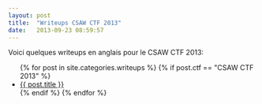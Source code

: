 ```yaml
---
layout: post
title:  "Writeups CSAW CTF 2013"
date:   2013-09-23 08:59:57
---
```


<p>
    Voici quelques writeups en anglais pour le CSAW CTF 2013:
</p>
<ul class='posts'>
    {% for post in site.categories.writeups %}
        {% if post.ctf == "CSAW CTF 2013" %}
        <li>
          <a href='{{ post.url }}'>{{ post.title }}</a>
        </li>
        {% endif %}
    {% endfor %}
</ul>